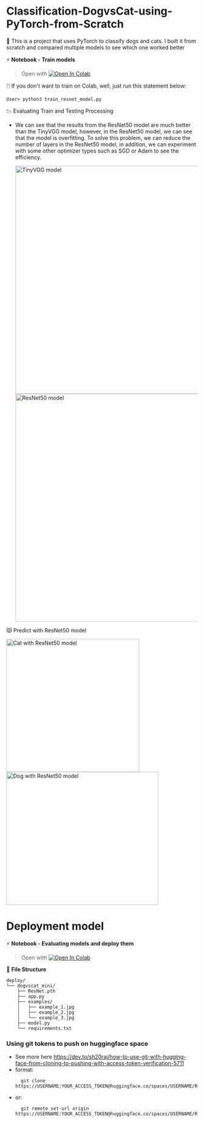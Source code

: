 # Classification-DogvsCat-using-PyTorch-from-Scratch
🔰 This is a project that uses PyTorch to classify dogs and cats. I built it from scratch and compared multiple models to see which one worked better

⚡ **Notebook - Train models**
> Open with [![Open In Colab](https://colab.research.google.com/assets/colab-badge.svg)](https://colab.research.google.com/drive/1FCGTppY8ZcNOLiJ3ldsPp5qfXXdw3KOy?usp=sharing)

🖱️ If you don't want to train on Colab, well, just run this statement below:
```
User> python3 train_resnet_model.py
```
📉 Evaluating Train and Testing Processing
- We can see that the results from the ResNet50 model are much better than the TinyVGG model, however, in the ResNet50 model, we can see that the model is overfitting. To solve this problem, we can reduce the number of layers in the ResNet50 model, in addition, we can experiment with some other optimizer types such as SGD or Adam to see the efficiency.
  
    <img width="600" alt="TinyVGG model" src="https://github.com/user-attachments/assets/3f83820b-9582-434f-8692-bec7dcbe1af3">
    <img width="600" alt="ResNet50 model" src="https://github.com/user-attachments/assets/a218c5b1-6a15-4995-adb4-687ebb2cc1b6">


😾 Predict with ResNet50 model

<img width="350" height="350" alt="Cat with ResNet50 model" src="https://github.com/user-attachments/assets/f0890b4a-827a-40fa-af3c-12233cb44527">
<img width="400" height="350" alt="Dog with ResNet50 model" src="https://github.com/user-attachments/assets/0fc42aac-01d8-4bf5-b5c7-ffdcab7b0c76">



# Deployment model
⚡ **Notebook - Evaluating models and deploy them**
> Open with [![Open In Colab](https://colab.research.google.com/assets/colab-badge.svg)](https://colab.research.google.com/drive/1p4MuCCgUp1WsDdP5jg2Vb8wbPMsJfsqj?usp=sharing) 

📁 **File Structure**
```
deploy/
└── dogvscat_mini/
    ├── ResNet.pth
    ├── app.py
    ├── examples/
    │   ├── example_1.jpg
    │   ├── example_2.jpg
    │   └── example_3.jpg
    ├── model.py
    └── requirements.txt
```
### Using git tokens to push on huggingface space
- See more here https://dev.to/sh20raj/how-to-use-git-with-hugging-face-from-cloning-to-pushing-with-access-token-verification-5711
- format: 
    ```
      git clone https://USERNAME:YOUR_ACCESS_TOKEN@huggingface.co/spaces/USERNAME/REPO_NAME.git
    ```
- or:  
    ```
      git remote set-url origin https://USERNAME:YOUR_ACCESS_TOKEN@huggingface.co/spaces/USERNAME/REPO_NAME.git
    ```
  

